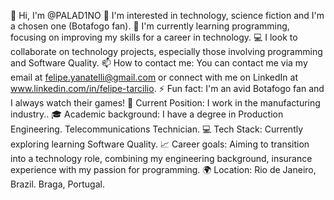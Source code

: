 👋 Hi, I'm @PALAD1NO
👀 I'm interested in technology, science fiction and I'm a chosen one (Botafogo fan).
🌱 I'm currently learning programming, focusing on improving my skills for a career in technology.
💻 I look to collaborate on technology projects, especially those involving programming and Software Quality.
📫 How to contact me: You can contact me via my email at felipe.yanatelli@gmail.com or connect with me on LinkedIn at www.linkedin.com/in/felipe-tarcilio.
⚡ Fun fact: I'm an avid Botafogo fan and I always watch their games!
💼 Current Position: I work in the manufacturing industry..
🎓 Academic background: I have a degree in Production Engineering. Telecommunications Technician.
💻 Tech Stack: Currently exploring learning Software Quality.
📈 Career goals: Aiming to transition into a technology role, combining my engineering background, insurance experience with my passion for programming.
🌍 Location: Rio de Janeiro, Brazil. Braga, Portugal.

<!---
PALAD1NO/PALAD1NO is a ✨ special ✨ repository because its `README.md` (this file) appears on your GitHub profile.
You can click the Preview link to take a look at your changes.
--->
